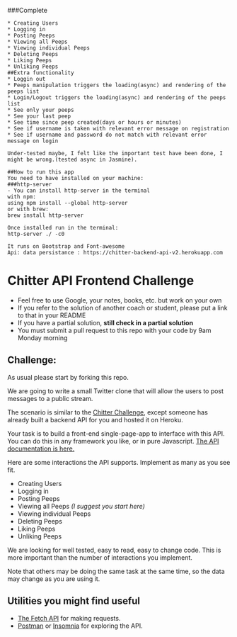 ###Complete
```
* Creating Users
* Logging in
* Posting Peeps
* Viewing all Peeps 
* Viewing individual Peeps
* Deleting Peeps
* Liking Peeps
* Unliking Peeps
##Extra functionality
* Loggin out
* Peeps manipulation triggers the loading(async) and rendering of the peeps list
* Login/Logout triggers the loading(async) and rendering of the peeps list
* See only your peeps
* See your last peep
* See time since peep created(days or hours or minutes)
* See if username is taken with relevant error message on registration
* See if username and password do not match with relevant error message on login
```

```
Under-tested maybe, I felt like the important test have been done, I might be wrong.(tested async in Jasmine).
```

```
##How to run this app
You need to have installed on your machine:
###http-server
- You can install http-server in the terminal
with npm:
using npm install --global http-server
or with brew:
brew install http-server

Once installed run in the terminal:
http-server ./ -c0
```

```
It runs on Bootstrap and Font-awesome
Api: data persistance : https://chitter-backend-api-v2.herokuapp.com
```


# Chitter API Frontend Challenge

* Feel free to use Google, your notes, books, etc. but work on your own
* If you refer to the solution of another coach or student, please put a link to that in your README
* If you have a partial solution, **still check in a partial solution**
* You must submit a pull request to this repo with your code by 9am Monday morning

Challenge:
-------

As usual please start by forking this repo.

We are going to write a small Twitter clone that will allow the users to post messages to a public stream.

The scenario is similar to the [Chitter Challenge](https://github.com/makersacademy/chitter-challenge), except someone has already built a backend API for you and hosted it on Heroku.

Your task is to build a front-end single-page-app to interface with this API. You can do this in any framework you like, or in pure Javascript. [The API documentation is here.](https://github.com/makersacademy/chitter_api_backend)

Here are some interactions the API supports. Implement as many as you see fit.

* Creating Users
* Logging in
* Posting Peeps
* Viewing all Peeps *(I suggest you start here)*
* Viewing individual Peeps
* Deleting Peeps
* Liking Peeps
* Unliking Peeps

We are looking for well tested, easy to read, easy to change code. This is more important than the number of interactions you implement.

Note that others may be doing the same task at the same time, so the data may change as you are using it.

## Utilities you might find useful

* [The Fetch API](https://developer.mozilla.org/en-US/docs/Web/API/Fetch_API/Using_Fetch) for making requests.
* [Postman](https://www.getpostman.com/) or [Insomnia](https://insomnia.rest/) for exploring the API.

